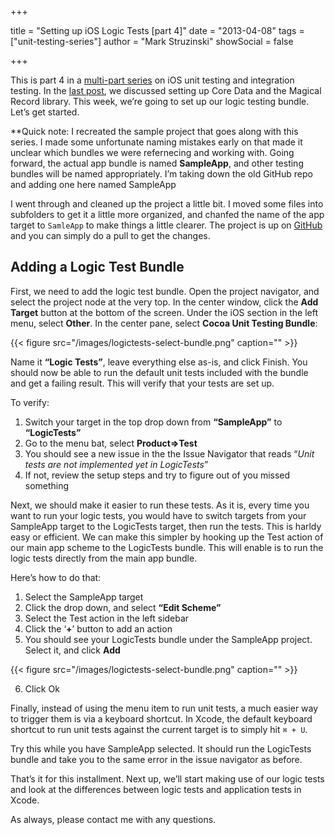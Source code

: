 +++

title = "Setting up iOS Logic Tests [part 4]"
date = "2013-04-08"
tags = ["unit-testing-series"]
author = "Mark Struzinski"
showSocial = false

+++

This is part 4 in a [multi-part series][multi] on iOS unit testing and
integration testing. In the [last post][last-post], we discussed setting up
Core Data and the Magical Record library. This week, we’re going to set up our
logic testing bundle. Let’s get started.

<!-- more -->

**Quick note: I recreated the sample project that goes along with this series.
I made some unfortunate naming mistakes early on that made it unclear which
bundles we were refernecing and working with. Going forward, the actual app
bundle is named **SampleApp**, and other testing bundles will be named
appropriately. I’m taking down the old GitHub repo and adding one here named SampleApp

I went through and cleaned up the project a little bit. I moved some files
into subfolders to get it a little more organized, and chanfed the name of the
app target to `SamleApp` to make things a little clearer. The project is up on
[GitHub][github] and you can simply do a pull to get the changes.

## Adding a Logic Test Bundle

First, we need to add the logic test bundle. Open the project navigator, and
select the project node at the very top. In the center window, click the
**Add Target** button at the bottom of the screen. Under the iOS section in the
left menu, select **Other**. In the center pane, select
**Cocoa Unit Testing Bundle**:

{{< figure src="/images/logictests-select-bundle.png" caption="" >}}

Name it **“Logic Tests”**, leave everything else as-is, and click Finish.
You should now be able to run the default unit tests included with the bundle
and get a failing result. This will verify that your tests are set up.

To verify:

1. Switch your target in the top drop down from **“SampleApp”** to
**“LogicTests”**
2. Go to the menu bat, select **Product=>Test**
3. You should see a new issue in the the Issue Navigator that reads
“*Unit tests are not implemented yet in LogicTests*”
4. If not, review the setup steps and try to figure out of you missed something

Next, we should make it easier to run these tests. As it is, every time you
want to run your logic tests, you would have to switch targets from your
SampleApp target to the LogicTests target, then run the tests. This is harldy
easy or efficient. We can make this simpler by hooking up the Test action of
our main app scheme to the LogicTests bundle. This will enable is to run the
logic tests directly from the main app bundle.

Here’s how to do that:

1. Select the SampleApp target
2. Click the drop down, and select **“Edit Scheme”**
3. Select the Test action in the left sidebar
4. Click the ‘**+**’ button to add an action
5. You should see your LogicTests bundle under the SampleApp project. Select it, and click **Add**

{{< figure src="/images/logictests-select-bundle.png" caption="" >}}

6. Click Ok

Finally, instead of using the menu item to run unit tests, a much easier way
to trigger them is via a keyboard shortcut. In Xcode, the default keyboard
shortcut to run unit tests against the current target is to simply hit `⌘ + U`.

Try this while you have SampleApp selected. It should run the LogicTests
bundle and take you to the same error in the issue navigator as before.

That’s it for this installment. Next up, we’ll start making use of our logic
tests and look at the differences between logic tests and application tests in
Xcode.

As always, please contact me with any questions.

[multi]: /blog/2013/02/01/unit-testing-series/
[last-post]: /blog/2013/02/19/setting-up-ios-logic-tests-part-3/
[github]: https://github.com/ski081/LogicTests
